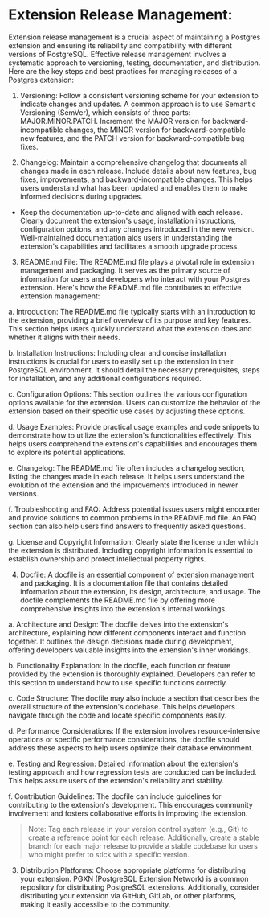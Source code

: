 # Extension Release Management:
Extension release management is a crucial aspect of maintaining a Postgres extension and ensuring its reliability and compatibility with different versions of PostgreSQL. Effective release management involves a systematic approach to versioning, testing, documentation, and distribution. Here are the key steps and best practices for managing releases of a Postgres extension:

1. Versioning:
Follow a consistent versioning scheme for your extension to indicate changes and updates. A common approach is to use Semantic Versioning (SemVer), which consists of three parts: MAJOR.MINOR.PATCH. Increment the MAJOR version for backward-incompatible changes, the MINOR version for backward-compatible new features, and the PATCH version for backward-compatible bug fixes.

2. Changelog:
Maintain a comprehensive changelog that documents all changes made in each release. Include details about new features, bug fixes, improvements, and backward-incompatible changes. This helps users understand what has been updated and enables them to make informed decisions during upgrades.

- Keep the documentation up-to-date and aligned with each release. Clearly document the extension's usage, installation instructions, configuration options, and any changes introduced in the new version. Well-maintained documentation aids users in understanding the extension's capabilities and facilitates a smooth upgrade process.

3. README.md File:
The README.md file plays a pivotal role in extension management and packaging. It serves as the primary source of information for users and developers who interact with your Postgres extension. Here's how the README.md file contributes to effective extension management:

a. Introduction: The README.md file typically starts with an introduction to the extension, providing a brief overview of its purpose and key features. This section helps users quickly understand what the extension does and whether it aligns with their needs.

b. Installation Instructions: Including clear and concise installation instructions is crucial for users to easily set up the extension in their PostgreSQL environment. It should detail the necessary prerequisites, steps for installation, and any additional configurations required.

c. Configuration Options: This section outlines the various configuration options available for the extension. Users can customize the behavior of the extension based on their specific use cases by adjusting these options.

d. Usage Examples: Provide practical usage examples and code snippets to demonstrate how to utilize the extension's functionalities effectively. This helps users comprehend the extension's capabilities and encourages them to explore its potential applications.

e. Changelog: The README.md file often includes a changelog section, listing the changes made in each release. It helps users understand the evolution of the extension and the improvements introduced in newer versions.

f. Troubleshooting and FAQ: Address potential issues users might encounter and provide solutions to common problems in the README.md file. An FAQ section can also help users find answers to frequently asked questions.

g. License and Copyright Information: Clearly state the license under which the extension is distributed. Including copyright information is essential to establish ownership and protect intellectual property rights.

4. Docfile:
A docfile is an essential component of extension management and packaging. It is a documentation file that contains detailed information about the extension, its design, architecture, and usage. The docfile complements the README.md file by offering more comprehensive insights into the extension's internal workings.

a. Architecture and Design: The docfile delves into the extension's architecture, explaining how different components interact and function together. It outlines the design decisions made during development, offering developers valuable insights into the extension's inner workings.

b. Functionality Explanation: In the docfile, each function or feature provided by the extension is thoroughly explained. Developers can refer to this section to understand how to use specific functions correctly.

c. Code Structure: The docfile may also include a section that describes the overall structure of the extension's codebase. This helps developers navigate through the code and locate specific components easily.

d. Performance Considerations: If the extension involves resource-intensive operations or specific performance considerations, the docfile should address these aspects to help users optimize their database environment.

e. Testing and Regression: Detailed information about the extension's testing approach and how regression tests are conducted can be included. This helps assure users of the extension's reliability and stability.

f. Contribution Guidelines: The docfile can include guidelines for contributing to the extension's development. This encourages community involvement and fosters collaborative efforts in improving the extension.

<!-- 
Need to ask Mentors to include this point or not
3. Testing:
Adopt a robust testing strategy to ensure the extension functions as expected across different PostgreSQL versions and environments. Implement unit tests and regression tests to validate the extension's functionality and identify potential issues. Continuous Integration (CI) tools can automate the testing process and provide feedback on code changes.

5. Code Review:
Enforce a code review process to ensure the quality and correctness of code changes. Code reviews involve team members evaluating each other's code, offering feedback, and ensuring that coding standards are followed.
- React promptly to security issues and vulnerabilities. When a security issue is identified, release a new version with the necessary fixes and communicate the importance of the update to users.
-->

> Note: Tag each release in your version control system (e.g., Git) to create a reference point for each release. Additionally, create a stable branch for each major release to provide a stable codebase for users who might prefer to stick with a specific version.

3. Distribution Platforms:
Choose appropriate platforms for distributing your extension. PGXN (PostgreSQL Extension Network) is a common repository for distributing PostgreSQL extensions. Additionally, consider distributing your extension via GitHub, GitLab, or other platforms, making it easily accessible to the community.
